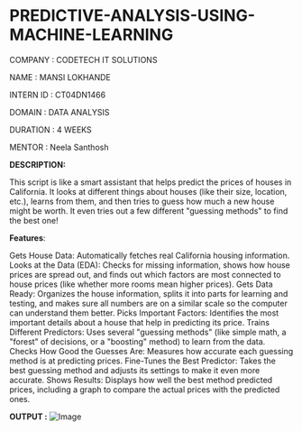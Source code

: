 # PREDICTIVE-ANALYSIS-USING-MACHINE-LEARNING

COMPANY : CODETECH IT SOLUTIONS

NAME : MANSI LOKHANDE

INTERN ID : CT04DN1466

DOMAIN : DATA ANALYSIS 

DURATION : 4 WEEKS

MENTOR : Neela Santhosh 

**DESCRIPTION:**

This script is like a smart assistant that helps predict the prices of houses in California. It looks at different things about houses (like their size, location, etc.), learns from them, and then tries to guess how much a new house might be worth. It even tries out a few different "guessing methods" to find the best one!

**Features**:

Gets House Data: Automatically fetches real California housing information.
Looks at the Data (EDA): Checks for missing information, shows how house prices are spread out, and finds out which factors are most connected to house prices (like whether more rooms mean higher prices).
Gets Data Ready: Organizes the house information, splits it into parts for learning and testing, and makes sure all numbers are on a similar scale so the computer can understand them better.
Picks Important Factors: Identifies the most important details about a house that help in predicting its price.
Trains Different Predictors: Uses several "guessing methods" (like simple math, a "forest" of decisions, or a "boosting" method) to learn from the data.
Checks How Good the Guesses Are: Measures how accurate each guessing method is at predicting prices.
Fine-Tunes the Best Predictor: Takes the best guessing method and adjusts its settings to make it even more accurate.
Shows Results: Displays how well the best method predicted prices, including a graph to compare the actual prices with the predicted ones.

**OUTPUT :**
![Image](https://github.com/user-attachments/assets/3b17c35f-4959-4be4-bd27-9979977861d2)
